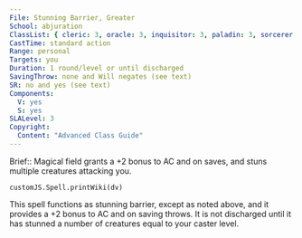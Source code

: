 ```yaml
---
File: Stunning Barrier, Greater
School: abjuration
ClassList: { cleric: 3, oracle: 3, inquisitor: 3, paladin: 3, sorcerer: 3, wizard: 3, psychic: 3 }
CastTime: standard action
Range: personal
Targets: you
Duration: 1 round/level or until discharged
SavingThrow: none and Will negates (see text)
SR: no and yes (see text)
Components:
  V: yes
  S: yes
SLALevel: 3
Copyright:
  Content: "Advanced Class Guide"
---
```

Brief:: Magical field grants a +2 bonus to AC and on saves, and stuns multiple creatures attacking you.

```dataviewjs
customJS.Spell.printWiki(dv)
```

This spell functions as stunning barrier, except as noted above, and it provides a +2 bonus to AC and on saving throws. It is not discharged until it has stunned a number of creatures equal to your caster level.
